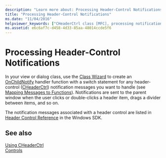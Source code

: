```yaml
---
description: "Learn more about: Processing Header-Control Notifications"
title: "Processing Header-Control Notifications"
ms.date: "11/04/2016"
helpviewer_keywords: ["CHeaderCtrl class [MFC], processing notifications", "controls [MFC], header", "notifications [MFC], processing for CHeaderCtrl", "header controls [MFC], processing notifications", "header control notifications"]
ms.assetid: e6c6af7c-d458-4d33-85aa-48014ccde5f6
---
```

# Processing Header-Control Notifications

In your view or dialog class, use the [Class Wizard](reference/mfc-class-wizard.md) to create an [OnChildNotify](reference/cwnd-class.md#onchildnotify) handler function with a switch statement for any header-control ([CHeaderCtrl](reference/cheaderctrl-class.md)) notification messages you want to handle (see [Mapping Messages to Functions](reference/mapping-messages-to-functions.md)). Notifications are sent to the parent window when the user clicks or double-clicks a header item, drags a divider between items, and so on.

The notification messages associated with a header control are listed in [Header Control Reference](/windows/win32/controls/header-control-reference) in the Windows SDK.

## See also

[Using CHeaderCtrl](using-cheaderctrl.md)<br/>
[Controls](controls-mfc.md)
